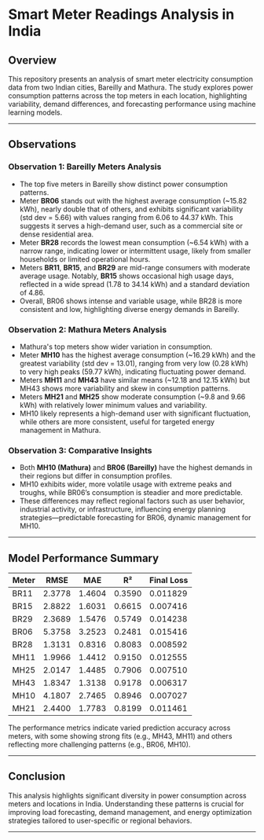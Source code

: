 # Smart Meter Readings Analysis in India

## Overview

This repository presents an analysis of smart meter electricity consumption data from two Indian cities, Bareilly and Mathura. The study explores power consumption patterns across the top meters in each location, highlighting variability, demand differences, and forecasting performance using machine learning models.

---

## Observations

### Observation 1: Bareilly Meters Analysis
- The top five meters in Bareilly show distinct power consumption patterns.  
- Meter **BR06** stands out with the highest average consumption (~15.82 kWh), nearly double that of others, and exhibits significant variability (std dev = 5.66) with values ranging from 6.06 to 44.37 kWh. This suggests it serves a high-demand user, such as a commercial site or dense residential area.  
- Meter **BR28** records the lowest mean consumption (~6.54 kWh) with a narrow range, indicating lower or intermittent usage, likely from smaller households or limited operational hours.  
- Meters **BR11**, **BR15**, and **BR29** are mid-range consumers with moderate average usage. Notably, **BR15** shows occasional high usage days, reflected in a wide spread (1.78 to 34.14 kWh) and a standard deviation of 4.86.  
- Overall, BR06 shows intense and variable usage, while BR28 is more consistent and low, highlighting diverse energy demands in Bareilly.

### Observation 2: Mathura Meters Analysis
- Mathura's top meters show wider variation in consumption.  
- Meter **MH10** has the highest average consumption (~16.29 kWh) and the greatest variability (std dev = 13.01), ranging from very low (0.28 kWh) to very high peaks (59.77 kWh), indicating fluctuating power demand.  
- Meters **MH11** and **MH43** have similar means (~12.18 and 12.15 kWh) but MH43 shows more variability and skew in consumption patterns.  
- Meters **MH21** and **MH25** show moderate consumption (~9.8 and 9.66 kWh) with relatively lower minimum values and variability.  
- MH10 likely represents a high-demand user with significant fluctuation, while others are more consistent, useful for targeted energy management in Mathura.

### Observation 3: Comparative Insights
- Both **MH10 (Mathura)** and **BR06 (Bareilly)** have the highest demands in their regions but differ in consumption profiles.  
- MH10 exhibits wider, more volatile usage with extreme peaks and troughs, while BR06’s consumption is steadier and more predictable.  
- These differences may reflect regional factors such as user behavior, industrial activity, or infrastructure, influencing energy planning strategies—predictable forecasting for BR06, dynamic management for MH10.

---

## Model Performance Summary

| Meter | RMSE   | MAE    | R²      | Final Loss |
|-------|--------|--------|---------|------------|
| BR11  | 2.3778 | 1.4604 | 0.3590  | 0.011829   |
| BR15  | 2.8822 | 1.6031 | 0.6615  | 0.007416   |
| BR29  | 2.3689 | 1.5476 | 0.5749  | 0.014238   |
| BR06  | 5.3758 | 3.2523 | 0.2481  | 0.015416   |
| BR28  | 1.3131 | 0.8316 | 0.8083  | 0.008592   |
| MH11  | 1.9966 | 1.4412 | 0.9150  | 0.012555   |
| MH25  | 2.0147 | 1.4485 | 0.7906  | 0.007510   |
| MH43  | 1.8347 | 1.3138 | 0.9178  | 0.006317   |
| MH10  | 4.1807 | 2.7465 | 0.8946  | 0.007027   |
| MH21  | 2.4400 | 1.7783 | 0.8199  | 0.011461   |

The performance metrics indicate varied prediction accuracy across meters, with some showing strong fits (e.g., MH43, MH11) and others reflecting more challenging patterns (e.g., BR06, MH10).

---

## Conclusion

This analysis highlights significant diversity in power consumption across meters and locations in India. Understanding these patterns is crucial for improving load forecasting, demand management, and energy optimization strategies tailored to user-specific or regional behaviors.

---


